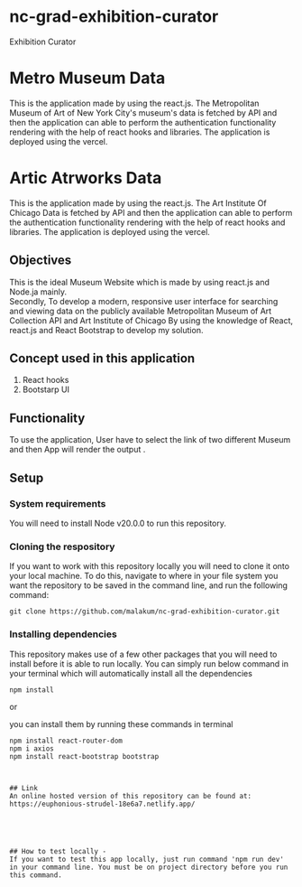 # nc-grad-exhibition-curator
Exhibition Curator
# Metro Museum Data
This is the application made by using the react.js. The Metropolitan Museum of Art of New York City's museum's data is fetched by API and then the application can able to perform the authentication functionality  rendering with the help of react hooks and libraries. The application is deployed using the vercel.  
# Artic Atrworks Data
This is the application made by using the react.js. The Art Institute Of Chicago Data is fetched by API and then the application can able to perform the authentication functionality  rendering with the help of react hooks and libraries. The application is deployed using the vercel.  

## Objectives

This is the ideal Museum Website which is made by using react.js and Node.ja mainly. 
<br> 
Secondly, To develop a modern, responsive user interface for searching and viewing data on the publicly available Metropolitan Museum of Art Collection API and Art Institute of Chicago By using the  knowledge of React, react.js and React Bootstrap to develop my solution. 

## Concept used in this application


1) React hooks
3) Bootstarp UI

## Functionality

To use the application, User have to select the link of two different Museum and then  App will render the output . 

## Setup

### System requirements

You will need to install Node v20.0.0 to run this repository.

### Cloning the respository
If you want to work with this repository locally you will need to clone it onto your local machine. To do this, navigate to where in your file system you want the repository to be saved in the command line, and run the following command:
```
git clone https://github.com/malakum/nc-grad-exhibition-curator.git
```

### Installing dependencies
This repository makes use of a few other packages that you will need to install before it is able to run locally. You can simply run below command in your terminal which will automatically install all the dependencies
```
npm install 
``` 
or 

you can install them by running these commands in terminal
```
npm install react-router-dom
npm i axios 
npm install react-bootstrap bootstrap



## Link
An online hosted version of this repository can be found at:
https://euphonious-strudel-18e6a7.netlify.app/





## How to test locally -
If you want to test this app locally, just run command 'npm run dev' in your command line. You must be on project directory before you run this command. 



